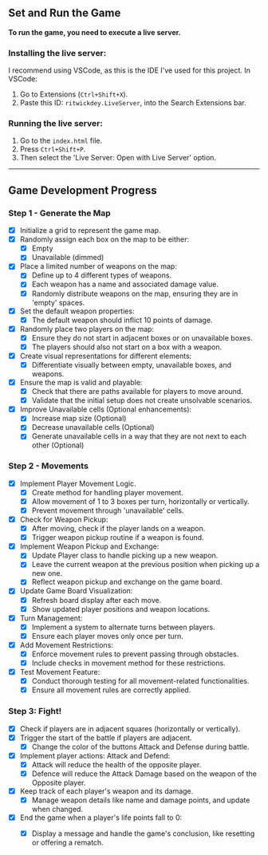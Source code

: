 Set and Run the Game
---
**To run the game, you need to execute a live server.**

### Installing the live server:
I recommend using VSCode, as this is the IDE I've used for this project. 
In VSCode:

1. Go to Extensions (`Ctrl+Shift+X`).
2. Paste this ID: `ritwickdey.LiveServer`, into the Search Extensions bar.

### Running the live server:
1. Go to the `index.html` file.
2. Press `Ctrl+Shift+P`.
3. Then select the 'Live Server: Open with Live Server' option.

---
## Game Development Progress
### Step 1 - Generate the Map

- [x] Initialize a grid to represent the game map.
- [x] Randomly assign each box on the map to be either:
    - [x] Empty
    - [x] Unavailable (dimmed)
- [x] Place a limited number of weapons on the map:
    - [x] Define up to 4 different types of weapons.
    - [x] Each weapon has a name and associated damage value.
    - [x] Randomly distribute weapons on the map, ensuring they are in 'empty' spaces.
- [x] Set the default weapon properties:
    - [x] The default weapon should inflict 10 points of damage.
- [x] Randomly place two players on the map:
    - [x] Ensure they do not start in adjacent boxes or on unavailable boxes.
    - [x] The players should also not start on a box with a weapon.
- [x] Create visual representations for different elements:
    - [x] Differentiate visually between empty, unavailable boxes, and weapons.
- [x] Ensure the map is valid and playable:
    - [x] Check that there are paths available for players to move around.
    - [x] Validate that the initial setup does not create unsolvable scenarios.
- [x] Improve Unavailable cells (Optional enhancements):
    - [x] Increase map size (Optional)
    - [x] Decrease unavailable cells (Optional)
    - [x] Generate unavailable cells in a way that they are not next to each other (Optional)

### Step 2 - Movements

- [x] Implement Player Movement Logic.
    - [x] Create method for handling player movement.
    - [x] Allow movement of 1 to 3 boxes per turn, horizontally or vertically.
    - [x] Prevent movement through 'unavailable' cells.

- [x] Check for Weapon Pickup:
    - [x] After moving, check if the player lands on a weapon.
    - [x] Trigger weapon pickup routine if a weapon is found.

- [x] Implement Weapon Pickup and Exchange:
    - [x] Update Player class to handle picking up a new weapon.
    - [x] Leave the current weapon at the previous position when picking up a new one.
    - [x] Reflect weapon pickup and exchange on the game board.

- [x] Update Game Board Visualization:
    - [x] Refresh board display after each move.
    - [x] Show updated player positions and weapon locations.

- [x] Turn Management:
    - [x] Implement a system to alternate turns between players.
    - [x] Ensure each player moves only once per turn.

- [x] Add Movement Restrictions:
    - [x] Enforce movement rules to prevent passing through obstacles.
    - [x] Include checks in movement method for these restrictions.

- [x] Test Movement Feature:
    - [x] Conduct thorough testing for all movement-related functionalities.
    - [x] Ensure all movement rules are correctly applied.

### Step 3: Fight!

- [x] Check if players are in adjacent squares (horizontally or vertically).
- [x] Trigger the start of the battle if players are adjacent.
    - [x] Change the color of the buttons Attack and Defense during battle.

- [x] Implement player actions: Attack and Defend:
    - [x] Attack will reduce the health of the opposite player.
    - [x] Defence will reduce the Attack Damage based on the weapon of the Opposite player.

- [x] Keep track of each player's weapon and its damage.
    - [x] Manage weapon details like name and damage points, and update when changed.

- [x] End the game when a player's life points fall to 0:
    - [x] Display a message and handle the game's conclusion, like resetting or offering a rematch.

